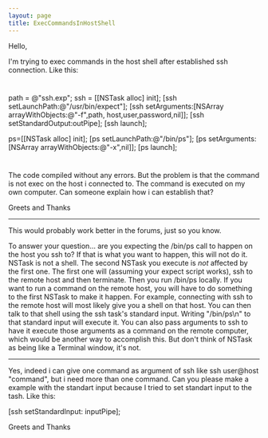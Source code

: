 ```yaml
---
layout: page
title: ExecCommandsInHostShell
---
```


Hello,

I'm trying to exec commands in the host shell after established ssh connection. Like this: 


#      
path     = @"ssh.exp"; 
ssh = [[NSTask alloc] init];
[ssh setLaunchPath:@"/usr/bin/expect"];
[ssh setArguments:[NSArray arrayWithObjects:@"-f",path, host,user,password,nil]];
[ssh setStandardOutput:outPipe];
[ssh launch];

ps=[[NSTask alloc] init];
[ps setLaunchPath:@"/bin/ps"];
[ps setArguments:[NSArray arrayWithObjects:@"-x",nil]];
[ps launch];

# 

The code compiled without any errors. But the problem is that the command is not exec on the host i connected to. The command is executed on my own computer.
Can someone explain how i can establish that?

Greets and Thanks

----
This would probably work better in the forums, just so you know.

To answer your question... are you expecting the /bin/ps call to happen on the host you ssh to? If that is what you want to happen, this will not do it. NSTask is not a shell. The second NSTask you execute is *not* affected by the first one. The first one will (assuming your expect script works), ssh to the remote host and then terminate. Then you run /bin/ps locally. If you want to run a command on the remote host, you will have to do something to the first NSTask to make it happen. For example, connecting with ssh to the remote host will most likely give you a shell on that host. You can then talk to that shell using the ssh task's standard input. Writing "/bin/ps\n" to that standard input will execute it. You can also pass arguments to ssh to have it execute those arguments as a command on the remote computer, which would be another way to accomplish this. But don't think of NSTask as being like a Terminal window, it's not.

----
Yes, indeed i can give one command as argument of ssh like ssh user@host "command",
but i need more than one command. Can you please make a example with the standart input because I tried to set standart input to the tash.
Like this:

[ssh setStandardInput: inputPipe];

Greets and Thanks

